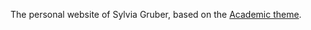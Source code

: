 The personal website of Sylvia Gruber, based on the [Academic theme](https://sourcethemes.com/academic/).

